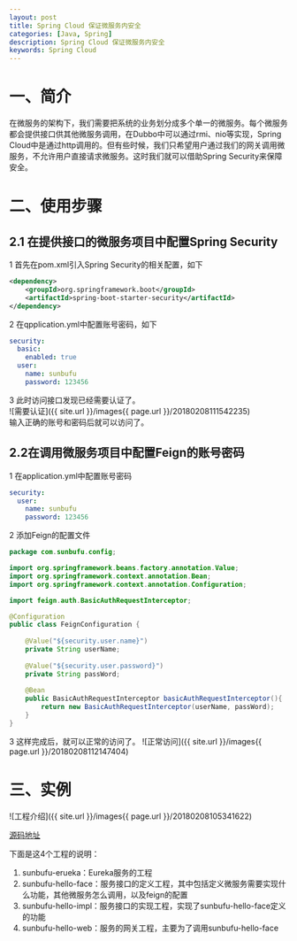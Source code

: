 ```yaml
---
layout: post
title: Spring Cloud 保证微服务内安全
categories: [Java, Spring]
description: Spring Cloud 保证微服务内安全
keywords: Spring Cloud
---
```


# 一、简介
在微服务的架构下，我们需要把系统的业务划分成多个单一的微服务。每个微服务都会提供接口供其他微服务调用，在Dubbo中可以通过rmi、nio等实现，Spring Cloud中是通过http调用的。但有些时候，我们只希望用户通过我们的网关调用微服务，不允许用户直接请求微服务。这时我们就可以借助Spring Security来保障安全。

# 二、使用步骤
## 2.1 在提供接口的微服务项目中配置Spring Security
1 首先在pom.xml引入Spring Security的相关配置，如下

```xml
<dependency>
    <groupId>org.springframework.boot</groupId>
    <artifactId>spring-boot-starter-security</artifactId>
</dependency>
```

2 在qpplication.yml中配置账号密码，如下

```yml
security:
  basic:
    enabled: true
  user:
    name: sunbufu
    password: 123456
```

3 此时访问接口发现已经需要认证了。  
![需要认证]({{ site.url }}/images{{ page.url }}/20180208111542235)  
输入正确的账号和密码后就可以访问了。  

## 2.2在调用微服务项目中配置Feign的账号密码
1 在application.yml中配置账号密码

```yml
security:
  user:
    name: sunbufu
    password: 123456
```

2 添加Feign的配置文件

```java
package com.sunbufu.config;

import org.springframework.beans.factory.annotation.Value;
import org.springframework.context.annotation.Bean;
import org.springframework.context.annotation.Configuration;

import feign.auth.BasicAuthRequestInterceptor;

@Configuration
public class FeignConfiguration {
	
	@Value("${security.user.name}")
	private String userName;
	
	@Value("${security.user.password}")
	private String passWord;
	
    @Bean
    public BasicAuthRequestInterceptor basicAuthRequestInterceptor(){
        return new BasicAuthRequestInterceptor(userName, passWord);
    }
}
```

3 这样完成后，就可以正常的访问了。
![正常访问]({{ site.url }}/images{{ page.url }}/20180208112147404)

# 三、实例

![工程介绍]({{ site.url }}/images{{ page.url }}/20180208105341622)

[源码地址](https://github.com/sunbufu/sunbufu-cloud)

下面是这4个工程的说明：
 1. sunbufu-erueka：Eureka服务的工程
 2. sunbufu-hello-face：服务接口的定义工程，其中包括定义微服务需要实现什么功能，其他微服务怎么调用，以及feign的配置
 3. sunbufu-hello-impl：服务接口的实现工程，实现了sunbufu-hello-face定义的功能
 4. sunbufu-hello-web：服务的网关工程，主要为了调用sunbufu-hello-face

